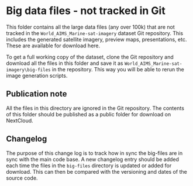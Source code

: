 # Big data files - not tracked in Git
This folder contains all the large data files (any over 100k) that are not tracked in the 
`World_AIMS_Marine-sat-imagery` dataset Git repository. This includes the generated
satellite imagery, preview maps, presentations, etc. These are available for download here.

To get a full working copy of the dataset, clone the Git repository and download all the files
in this folder and save it as `World_AIMS_Marine-sat-imagery\big-files` in the repository.
This way you will be able to rerun the image generation scripts.

## Publication note
All the files in this directory are ignored in the Git repository. The contents of this folder
should be published as a public folder for download on NextCloud.

## Changelog
The purpose of this change log is to track how in sync the big-files are in sync with the 
main code base. A new changelog entry should be added each time the files in the `big-files`
directory is updated or added for download. This can then be compared with the versioning 
and dates of the source code.